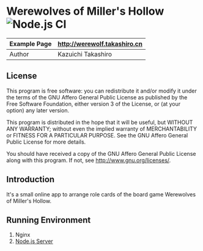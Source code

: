 Werewolves of Miller's Hollow ![Node.js CI](https://github.com/takashiro/asmodee-werewolf-react/workflows/Node.js%20CI/badge.svg)
==========

| Example Page |    http://werewolf.takashiro.cn       |
|--------------|---------------------------------------|
| Author       |           Kazuichi Takashiro          |


License
-------
This program is free software: you can redistribute it and/or modify
it under the terms of the GNU Affero General Public License as
published by the Free Software Foundation, either version 3 of the
License, or (at your option) any later version.

This program is distributed in the hope that it will be useful,
but WITHOUT ANY WARRANTY; without even the implied warranty of
MERCHANTABILITY or FITNESS FOR A PARTICULAR PURPOSE.  See the
GNU Affero General Public License for more details.

You should have received a copy of the GNU Affero General Public License
along with this program. If not, see <http://www.gnu.org/licenses/>.

Introduction
------------

It's a small online app to arrange role cards of the board game Werewolves of Miller's Hollow.

Running Environment
-------------------
1. Nginx
2. [Node.js Server](https://github.com/takashiro/asmodee-werewolf-server)
